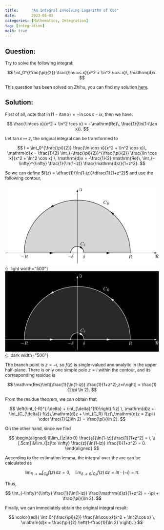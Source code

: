 ```yaml
---
title:      "An Integral Involving Logarithm of Cos"
date:       2023-05-03
categories: [Mathematics, Integration]
tag: [integration]
math: true
---
```

## Question:
Try to solve the following integral:

$$
\int_0^{\frac{\pi}{2}} \frac{\ln\cos x}{x^2 + \ln^2 \cos x}\, \mathrm{d}x.
$$

This question has been solved on Zhihu, you can find my solution [here](https://www.zhihu.com/question/598864675/answer/3011183881).

## Solution:
First of all, note that $\ln (1-i\tan x) = -\ln \cos x -ix$, then we have:

$$
\frac{\ln\cos x}{x^2 + \ln^2 \cos x} = - \mathrm{Re}\, \frac{1}{\ln(1-i\tan x)}.
$$

Let $\tan x \mapsto z$, the original integral can be transformed to

$$
I = \int_0^{\frac{\pi}{2}} \frac{\ln \cos x}{x^2 + \ln^2 \cos x}\, \mathrm{d}x = \frac{1}{2} \int_{-\frac{\pi}{2}}^{\frac{\pi}{2}} \frac{\ln \cos x}{x^2 + \ln^2 \cos x} \, \mathrm{d}x = -\frac{1}{2} \mathrm{Re}\, \int_{-\infty}^{\infty} \frac{1}{\ln(1-iz)} \frac{\mathrm{d}z}{1+z^2}.
$$

So we can define $f(z) = \dfrac{1}{\ln(1-iz)}\dfrac{1}{1+z^2}$ and use the following contour,

![contour](/assets/img/in-post/contour/2023-05-03.jpg){: .light width="500"}
![contour](/assets/img/in-post/contour/2023-05-03-dark.jpg){: .dark width="500"}

The branch point is $z=-i$, so $f(z)$ is single-valued and analytic in the upper half-plane. There is only one simple pole $z=i$ within the contour, and its corresponding residue is

$$
\mathrm{Res}\left[\frac{1}{\ln(1-iz)} \frac{1}{1+z^2},z=i\right] = \frac{1}{2\pi \ln 2}.
$$

From the residue theorem, we can obtain that

$$
\left(\int_{-R}^{-\delta} + \int_{\delta}^{R}\right) f(z) \, \mathrm{d}z + \int_{C_{\delta}} f(z)\,\mathrm{d}z + \int_{C_R} f(z)\,\mathrm{d}z = 2\pi i \cdot \frac{1}{2i\ln 2} = \frac{\pi}{\ln 2}.
$$

On the other hand, since we find

$$
\begin{aligned}
    &\lim_{|z|\to 0} \frac{z}{\ln(1-iz)}\frac{1}{1+z^2} = i, \\[.5cm]
    &\lim_{|z|\to \infty} \frac{z}{\ln(1-iz)} \frac{1}{1+z^2} = 0.
\end{aligned}
$$

According to the estimation lemma, the integral over the arc can be calculated as

$$
\lim_{R\to\infty} \int_{C_{R}}f(z) \, \mathrm{d}z =0,\quad \lim_{\delta\to 0} \int_{C_{\delta}}f(z)\,\mathrm{d}z = i\pi \cdot(-i) = \pi.
$$

Thus,

$$
\int_{-\infty}^{\infty} \frac{1}{\ln(1-iz)} \frac{\mathrm{d}z}{1+z^2} = -\pi  + \frac{\pi}{\ln 2}.
$$

Finally, we can immediately obtain the original integral result:

$$
\color{red}{
\int_0^{\frac{\pi}{2}} \frac{\ln\cos x}{x^2 + \ln^2\cos x} \, \mathrm{d}x = \frac{\pi}{2} \left(1-\frac{1}{\ln 2} \right).
}
$$